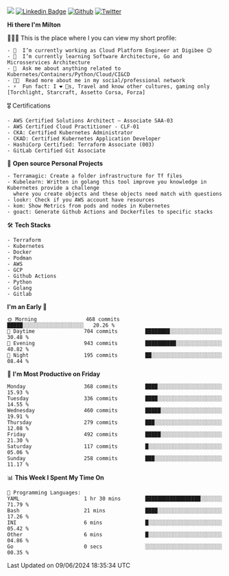 ![](https://komarev.com/ghpvc/?username=miltlima&color=blueviolet) [![Linkedin Badge](https://img.shields.io/badge/-LinkedIn-blue?style=flat-square&logo=Linkedin&logoColor=white&link=https://www.linkedin.com/in/miltonlimaj/)](https://www.linkedin.com/in/miltonlimaj/) [![Github](https://img.shields.io/github/followers/miltlima?style=social)](https://github.com/miltlima?tab=followers) [![Twitter](https://img.shields.io/twitter/follow/milt_lima?style=social)](https://twitter.com/milt_lima)
 


     
**Hi there I'm Milton**

👨🏽‍💻 This is the place where I you can view my short profile:
```text
- 🔭  I’m currently working as Cloud Platform Engineer at Digibee 😉
- 🌱  I’m currently learning Software Architecture, Go and Microsservices Architecture
- 💬  Ask me about anything related to Kubernetes/Containers/Python/Cloud/CI&CD
- 👨‍💻  Read more about me in my social/professional network
- ⚡  Fun fact: I ❤️ 🐶s, Travel and know other cultures, gaming only [Torchlight, Starcraft, Assetto Corsa, Forza]
```
🎖 Certifications
```text
- AWS Certified Solutions Architect – Associate SAA-03
- AWS Certified Cloud Practitioner - CLF-01
- CKA: Certified Kubernetes Administrator
- CKAD: Certified Kubernetes Application Developer
- HashiCorp Certified: Terraform Associate (003)
- GitLab Certified Git Associate
```
📐 **Open source Personal Projects**

```text
- Terramagic: Create a folder infrastructure for Tf files
- Kubelearn: Written in golang this tool improve you knowledge in Kubernetes provide a challenge
  where you create objects and these objects need match with questions
- lookr: Check if you AWS account have resources
- kom: Show Metrics from pods and nodes in Kubernetes
- goact: Generate Github Actions and Dockerfiles to specific stacks
```
🛠 **Tech Stacks**

```text
- Terraform
- Kubernetes
- Docker
- Podman
- AWS
- GCP
- Github Actions
- Python
- Golang
- Gitlab
```         

<!--START_SECTION:waka-->
**I'm an Early 🐤** 

```text
🌞 Morning                468 commits         █████░░░░░░░░░░░░░░░░░░░░   20.26 % 
🌆 Daytime                704 commits         ████████░░░░░░░░░░░░░░░░░   30.48 % 
🌃 Evening                943 commits         ██████████░░░░░░░░░░░░░░░   40.82 % 
🌙 Night                  195 commits         ██░░░░░░░░░░░░░░░░░░░░░░░   08.44 % 
```
📅 **I'm Most Productive on Friday** 

```text
Monday                   368 commits         ████░░░░░░░░░░░░░░░░░░░░░   15.93 % 
Tuesday                  336 commits         ████░░░░░░░░░░░░░░░░░░░░░   14.55 % 
Wednesday                460 commits         █████░░░░░░░░░░░░░░░░░░░░   19.91 % 
Thursday                 279 commits         ███░░░░░░░░░░░░░░░░░░░░░░   12.08 % 
Friday                   492 commits         █████░░░░░░░░░░░░░░░░░░░░   21.30 % 
Saturday                 117 commits         █░░░░░░░░░░░░░░░░░░░░░░░░   05.06 % 
Sunday                   258 commits         ███░░░░░░░░░░░░░░░░░░░░░░   11.17 % 
```


📊 **This Week I Spent My Time On** 

```text
💬 Programming Languages: 
YAML                     1 hr 30 mins        ██████████████████░░░░░░░   71.79 % 
Bash                     21 mins             ████░░░░░░░░░░░░░░░░░░░░░   17.26 % 
INI                      6 mins              █░░░░░░░░░░░░░░░░░░░░░░░░   05.42 % 
Other                    6 mins              █░░░░░░░░░░░░░░░░░░░░░░░░   04.86 % 
Go                       0 secs              ░░░░░░░░░░░░░░░░░░░░░░░░░   00.35 % 
```


 Last Updated on 09/06/2024 18:35:34 UTC
<!--END_SECTION:waka-->
